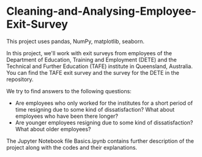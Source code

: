 # Cleaning-and-Analysing-Employee-Exit-Survey
This project uses pandas, NumPy, matplotlib, seaborn.

In this project, we'll work with exit surveys from employees of the Department of Education, Training and Employment (DETE) and the Technical and Further Education (TAFE) institute in Queensland, Australia. You can find the TAFE exit survey and the survey for the DETE in the repository.

We try to find answers to the following questions:

- Are employees who only worked for the institutes for a short period of time resigning due to some kind of dissatisfaction? What about employees who have been there longer?
- Are younger employees resigning due to some kind of dissatisfaction? What about older employees?

The Jupyter Notebook file Basics.ipynb contains further description of the project along with the codes and their explanations.
